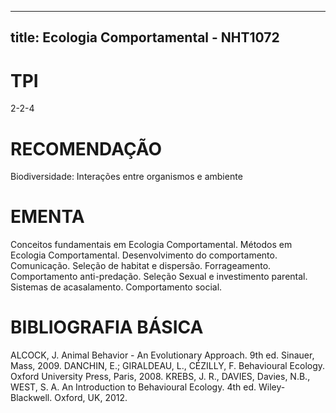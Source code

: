 
---
title: Ecologia Comportamental - NHT1072 
---

# TPI

2-2-4

# RECOMENDAÇÃO

Biodiversidade: Interações entre organismos e ambiente

# EMENTA

Conceitos fundamentais em Ecologia Comportamental. Métodos em Ecologia Comportamental. Desenvolvimento do comportamento. Comunicação. Seleção de habitat e dispersão. Forrageamento. Comportamento anti-predação. Seleção Sexual e investimento parental. Sistemas de acasalamento. Comportamento social.

# BIBLIOGRAFIA BÁSICA

ALCOCK, J. Animal Behavior - An Evolutionary Approach. 9th ed. Sinauer, Mass, 2009.
DANCHIN, E.; GIRALDEAU, L., CÉZILLY, F. Behavioural Ecology. Oxford University Press, Paris, 2008.
KREBS, J. R., DAVIES, Davies, N.B., WEST, S. A. An Introduction to Behavioural Ecology. 4th ed. Wiley-Blackwell. Oxford, UK, 2012.
        